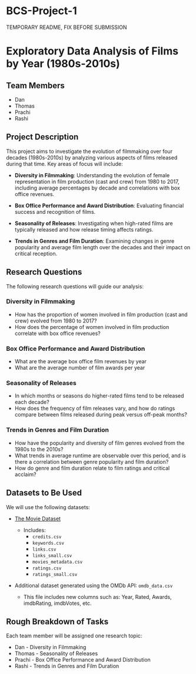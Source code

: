 # BCS-Project-1
TEMPORARY README, FIX BEFORE SUBMISSION


# Exploratory Data Analysis of Films by Year (1980s-2010s)

## Team Members
- Dan
- Thomas
- Prachi
- Rashi

## Project Description
This project aims to investigate the evolution of filmmaking over four decades (1980s-2010s) by analyzing various aspects of films released during that time. Key areas of focus will include:

- **Diversity in Filmmaking**: Understanding the evolution of female representation in film production (cast and crew) from 1980 to 2017, including average percentages by decade and correlations with box office revenues.
  
- **Box Office Performance and Award Distribution**: Evaluating financial success and recognition of films.
  
- **Seasonality of Releases**: Investigating when high-rated films are typically released and how release timing affects ratings.
  
- **Trends in Genres and Film Duration**: Examining changes in genre popularity and average film length over the decades and their impact on critical reception.

## Research Questions
The following research questions will guide our analysis:

### Diversity in Filmmaking
- How has the proportion of women involved in film production (cast and crew) evolved from 1980 to 2017?
- How does the percentage of women involved in film production correlate with box office revenues?

### Box Office Performance and Award Distribution
- What are the average box office film revenues by year
- What are the average number of film awards per year

### Seasonality of Releases
- In which months or seasons do higher-rated films tend to be released each decade?
- How does the frequency of film releases vary, and how do ratings compare between films released during peak versus off-peak months?

### Trends in Genres and Film Duration
- How have the popularity and diversity of film genres evolved from the 1980s to the 2010s?
- What trends in average runtime are observable over this period, and is there a correlation between genre popularity and film duration?
- How do genre and film duration relate to film ratings and critical acclaim?

## Datasets to Be Used
We will use the following datasets:

- [The Movie Dataset](https://www.kaggle.com/datasets/rounakbanik/the-movies-dataset?resource=download)
  - Includes:
    - `credits.csv`
    - `keywords.csv`
    - `links.csv`
    - `links_small.csv`
    - `movies_metadata.csv`
    - `ratings.csv`
    - `ratings_small.csv`
    
- Additional dataset generated using the OMDb API: `omdb_data.csv`
  - This file includes new columns such as: Year, Rated, Awards, imdbRating, imdbVotes, etc.

## Rough Breakdown of Tasks
Each team member will be assigned one research topic:
- Dan - Diversity in Filmmaking
- Thomas - Seasonality of Releases
- Prachi - Box Office Performance and Award Distribution
- Rashi - Trends in Genres and Film Duration
